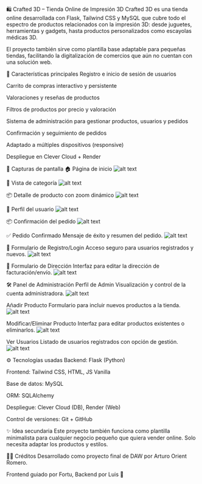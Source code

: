 🛍️ Crafted 3D – Tienda Online de Impresión 3D
Crafted 3D es una tienda online desarrollada con Flask, Tailwind CSS y MySQL que cubre todo el espectro de productos relacionados con la impresión 3D: desde juguetes, herramientas y gadgets, hasta productos personalizados como escayolas médicas 3D.

El proyecto también sirve como plantilla base adaptable para pequeñas tiendas, facilitando la digitalización de comercios que aún no cuentan con una solución web.

🚀 Características principales
Registro e inicio de sesión de usuarios

Carrito de compras interactivo y persistente

Valoraciones y reseñas de productos

Filtros de productos por precio y valoración

Sistema de administración para gestionar productos, usuarios y pedidos

Confirmación y seguimiento de pedidos

Adaptado a múltiples dispositivos (responsive)

Despliegue en Clever Cloud + Render

📸 Capturas de pantalla
🏠 Página de inicio
![alt text](/Crafted3D/README-img/image-1.png)

🔎 Vista de categoría
![alt text](/Crafted3D/README-img/image-2.png)

📦 Detalle de producto con zoom dinámico
![alt text](/Crafted3D/README-img/image-3.png)

👤 Perfil del usuario
![alt text](/Crafted3D/README-img/image-4.png)

📦 Confirmación del pedido
![alt text](/Crafted3D/README-img/image-5.png)

✅ Pedido Confirmado
Mensaje de éxito y resumen del pedido.
![alt text](/Crafted3D/README-img/image-6.png)

👤 Formulario de Registro/Login
Acceso seguro para usuarios registrados y nuevos.
![alt text](/Crafted3D/README-img/image-7.png)


🧾 Formulario de Dirección
Interfaz para editar la dirección de facturación/envío.
![alt text](/Crafted3D/README-img/image-8.png)

🛠️ Panel de Administración
Perfil de Admin
Visualización y control de la cuenta administradora.
![alt text](/Crafted3D/README-img/image-9.png)

Añadir Producto
Formulario para incluir nuevos productos a la tienda.
![alt text](/Crafted3D/README-img/image-10.png)

Modificar/Eliminar Producto
Interfaz para editar productos existentes o eliminarlos.
![alt text](/Crafted3D/README-img/image-11.png)

Ver Usuarios
Listado de usuarios registrados con opción de gestión.
![alt text](/Crafted3D/README-img/image-12.png)

⚙️ Tecnologías usadas
Backend: Flask (Python)

Frontend: Tailwind CSS, HTML, JS Vanilla

Base de datos: MySQL

ORM: SQLAlchemy

Despliegue: Clever Cloud (DB), Render (Web)

Control de versiones: Git + GitHub

✨ Idea secundaria
Este proyecto también funciona como plantilla minimalista para cualquier negocio pequeño que quiera vender online. Solo necesita adaptar los productos y estilos.

🧑‍🏫 Créditos
Desarrollado como proyecto final de DAW por Arturo Orient Romero.

Frontend guiado por Fortu, Backend por Luis 🙌
